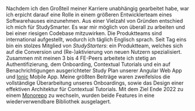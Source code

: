 Nachdem ich den Großteil meiner Karriere unabhängig gearbeitet habe, war ich erpicht darauf eine Rolle in einem größeren Entwicklerteam eines Softwarehauses einzunehmen.
Aus einer Vielzahl von Gründen entschied ich mich für StudySmarter. Es war mir möglich von überall zu arbeiten und bei einer riesigen Codebase mitzuwirken. Die Produktteams sind international aufgestellt, wodurch ich täglich Englisch sprach.
Seit Tag eins bin ein stolzes Mitglied von <em>StudyStarters</em>: ein Produktteam, welches sich auf die Conversion und (Re-)aktivierung von neuen Nutzern spezialisiert.
Zusammen mit meinen 3 bis 4 FE-Peers arbeitete ich stetig an Authentifizierung, dem Onboarding, Contextual Tutorials und ein auf Benachrichtigungen ausgerichteter Study Plan unserer Angular Web App und <a href="https://ionicframework.com/" target="_blank">Ionic</a> Mobile App.
Meine größten Beiträge waren zweifelslos die vollständige Überarbeitung unseres Onboardings, sowie das Design einer effektiven Architektur für Contextual Tutorials.
Mit dem Ziel Ende 2022 zu einem <a href="https://en.wikipedia.org/wiki/Monorepo" target="_blank">Monorepo</a> zu wechseln, wurden beide Features in eine wiederverwendbare Bibliothek ausgelagert.
